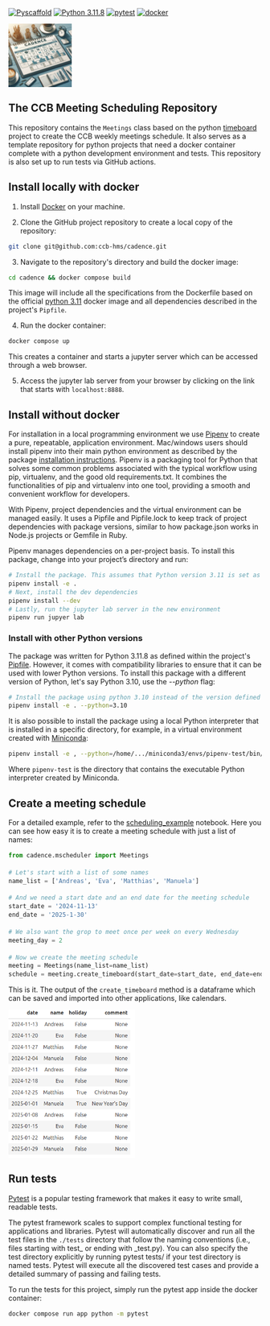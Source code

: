 [![Pyscaffold](
https://img.shields.io/badge/-PyScaffold-005CA0?logo=pyscaffold
)](https://pyscaffold.org/
)
[![Python 3.11.8](
https://img.shields.io/badge/python-3.11.8-blue.svg
)](
https://www.python.org/downloads/release/python-3118/
)
[![pytest](
https://github.com/ccb-hms/cadence/workflows/pytest/badge.svg?branch=main
)](
https://github.com/ccb-hms/cadence/workflows/pytest
)
[![docker](
https://github.com/ccb-hms/cadence/actions/workflows/docker.yml/badge.svg?branch=main
)](
https://github.com/ccb-hms/cadence/actions/workflows/docker.yml
)

<p float="left">
    <img style="vertical-align: top" src="./images/cadence01.jpeg" width="25%" />
</p>

## The CCB Meeting Scheduling Repository ##
This repository contains the `Meetings` class based 
on the python [timeboard](https://pypi.org/project/timeboard/) project to 
create the CCB weekly meetings schedule. 
It also serves as a template repository for python projects that need 
a docker container complete with a python development environment and tests.
This repository is also set up to run tests via GitHub actions.
## Install locally with docker ##
1. Install [Docker](https://docs.docker.com/) on your machine.

2. Clone the GitHub project repository to create a local copy of the repository:
```bash
git clone git@github.com:ccb-hms/cadence.git
```

3. Navigate to the repository's directory and build the docker image:
```bash
cd cadence && docker compose build
````
This image will include all the specifications from the Dockerfile based on 
the official [python 3.11](https://hub.docker.com/_/python/tags) docker image and all 
dependencies described in the project's `Pipfile`.

4. Run the docker container:
```bash
docker compose up
``` 
This creates a container and starts a jupyter server which can be accessed through a web browser.

5. Access the jupyter lab server from your browser by clicking on the link that starts with `localhost:8888`.

## Install without docker ##
For installation in a local programming environment we use [Pipenv](https://pipenv.pypa.io/en/latest/) 
to create a pure, repeatable, application environment. 
Mac/windows users should install pipenv into their main python environment as described by the
package [installation instructions](https://pipenv.pypa.io/en/latest/installation.html).
Pipenv is a packaging tool for Python that solves some common problems associated with the typical workflow using pip, 
virtualenv, and the good old requirements.txt. It combines the functionalities of pip and virtualenv into one tool, 
providing a smooth and convenient workflow for developers.

With Pipenv, project dependencies and the virtual environment can be managed easily. 
It uses a Pipfile and Pipfile.lock to keep track of project dependencies with package versions, 
similar to how package.json works in Node.js projects or Gemfile in Ruby.

Pipenv manages dependencies on a per-project basis. 
To install this package, change into your project’s directory and run:
```bash
# Install the package. This assumes that Python version 3.11 is set as the current global python interpreter. 
pipenv install -e .
# Next, install the dev dependencies
pipenv install --dev
# Lastly, run the jupyter lab server in the new environment
pipenv run jupyer lab
```
### Install with other Python versions ###
The package was written for Python 3.11.8 as defined within the project's [Pipfile](./Pipfile).
However, it comes with compatibility libraries to ensure that it can be used with lower Python versions. 
To install this package with a different version of Python, let's say Python 3.10, use the *--python* flag:
```bash
# Install the package using python 3.10 instead of the version defined in the project's Pipfile
pipenv install -e . --python=3.10
```
It is also possible to install the package using a local Python interpreter that is installed in a specific directory,
for example, in a virtual environment created with [Miniconda](https://docs.anaconda.com/miniconda/):
```bash
pipenv install -e , --python=/home/.../miniconda3/envs/pipenv-test/bin/python
```
Where `pipenv-test` is the directory that contains the executable Python interpreter created by Miniconda.

## Create a meeting schedule ##

For a detailed example, refer to the [scheduling_example](notebooks/scheduling_example.ipynb) notebook.
Here you can see how easy it is to create a meeting schedule with just a list of names:

```python
from cadence.mscheduler import Meetings

# Let's start with a list of some names
name_list = ['Andreas', 'Eva', 'Matthias', 'Manuela']

# And we need a start date and an end date for the meeting schedule
start_date = '2024-11-13'
end_date = '2025-1-30'

# We also want the grop to meet once per week on every Wednesday
meeting_day = 2

# Now we create the meeting schedule
meeting = Meetings(name_list=name_list)
schedule = meeting.create_timeboard(start_date=start_date, end_date=end_date, meeting_day=2)
```
This is it. The output of the `create_timeboard` method is a dataframe which can be
saved and imported into other applications, like calendars.

<p float="left">
    <img style="vertical-align: top" src="./images/example_schedule.png" width="50%" />
</p>

## Run tests ##
[Pytest](https://docs.pytest.org/en/stable/) is a popular testing framework that makes it easy to write small, 
readable tests. 

The pytest framework scales to support complex functional testing for applications and libraries. Pytest will 
automatically discover and run all the test files in the `./tests` directory that follow the naming conventions 
(i.e., files starting with test_ or ending with _test.py). You can also specify the test directory 
explicitly by running pytest tests/ if your test directory is named tests. 
Pytest will execute all the discovered test cases and provide a detailed summary of passing and failing tests.

To run the tests for this project, simply run the pytest app inside the docker container:
```bash
docker compose run app python -m pytest
```

